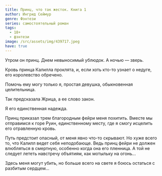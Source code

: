 ```yaml
---
title: Принц, что так жесток. Книга 1
author: Ингрид Сеймур
genre: Фэнтези
series: самостоятельный роман
tags:
  - 18+
  - фэнтези
image: /src/assets/img/439717.jpeg
have: true
---
```

Утром он принц. Днем невыносимый ублюдок. А ночью — зверь.

Кровь принца Калилла проклята, и, если хоть кто-то узнает о недуге, его королевство обречено.

Помочь ему могу только я, простая девушка, обыкновенная целительница.

Так предсказала Жрица, а ее слово закон.

Я его единственная надежда.

Принц приказал трем благородным фейри меня похитить. Вместе мы отправимся к горе Руин, единственному месту, где я смогу исцелить его отравленную кровь.

Путь предстоит опасный, от меня явно что-то скрывают. Но хуже всего то, что Калилл ведет себя неподобающе. Ведь принц фейри не должен влюбляться в смертную, особенно когда она его пленница. А той не следует лететь навстречу объятиям, как мотыльку на огонь...

Здесь меня могут убить, но больше всего на свете я боюсь остаться с разбитым сердцем…
